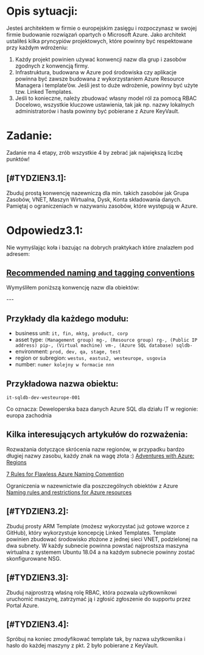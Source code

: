 # Opis sytuacji:
Jesteś architektem w firmie o europejskim zasięgu i rozpoczynasz w swojej firmie budowanie rozwiązań opartych o Microsoft Azure.
Jako architekt ustaliłeś kilka pryncypiów projektowych, które powinny być respektowane przy każdym wdrożeniu:
1. Każdy projekt powinien używać konwencji nazw dla grup i zasobów zgodnych z konwencją firmy.
2. Infrastruktura, budowana w Azure pod środowiska czy aplikacje powinna być zawsze budowana z wykorzystaniem Azure Resource Managera i template’ów. Jeśli jest to duże wdrożenie, powinny być użyte tzw. Linked Templates.
3. Jeśli to konieczne, należy zbudować własny model ról za pomocą RBAC
Docelowo, wszystkie kluczowe ustawienia, tak jak np. nazwy lokalnych administratorów i hasła powinny być pobierane z Azure KeyVault.

# Zadanie:
Zadanie ma 4 etapy, zrób wszystkie 4 by zebrać jak największą liczbę punktów!

## [#TYDZIEN3.1]:
Zbuduj prostą konwencję nazewniczą dla min. takich zasobów jak Grupa Zasobów, VNET, Maszyn Wirtualna, Dysk, Konta składowania danych. Pamiętaj o ograniczeniach w nazywaniu zasobów, które występują w Azure.

# Odpowiedz3.1:

Nie wymyślając koła i bazując na dobrych praktykach które znalazłem pod adresem:

## [Recommended naming and tagging conventions](https://docs.microsoft.com/en-us/azure/cloud-adoption-framework/ready/azure-best-practices/naming-and-tagging)

Wymyśliłem poniższą konwencję nazw dla obiektów:

<business unit>-<asset type>-<region or subregion>-<number nnn>

## Przykłady dla każdego modułu:

- business unit: `it, fin, mktg, product, corp`
- asset type: `(Management group) mg-, (Resource group) rg-, (Public IP address) pip-, (Virtual machine) vm-, (Azure SQL database) sqldb-`
- environment: `prod, dev, qa, stage, test`
- region or subregion: `westus, eastus2, westeurope, usgovia`
- number: `numer kolejny w formacie nnn`

## Przykładowa nazwa obiektu:

`it-sqldb-dev-westeurope-001`

Co oznacza: Deweloperska baza danych Azure SQL dla działu IT w regionie: europa zachodnia

## Kilka interesujących artykułów do rozważenia:

Rozważania dotyczące skrócenia nazw regionów, w przypadku bardzo długiej nazwy zasobu, każdy znak na wagę złota :) [Adventures with Azure: Regions](http://www.mattruma.com/adventures-with-azure-regions/)

[7 Rules for Flawless Azure Naming Convention](https://www.ais.com/7-rules-for-flawless-azure-naming-convention/)

Ograniczenia w nazewnictwie dla poszczególnych obiektów z Azure [Naming rules and restrictions for Azure resources](https://docs.microsoft.com/en-us/azure/azure-resource-manager/management/resource-name-rules)



## [#TYDZIEN3.2]:
Zbuduj prosty ARM Template (możesz wykorzystać już gotowe wzorce z GitHub), który wykorzystuje koncepcję Linked Templates. Template powinien zbudować środowisko złożone z jednej sieci VNET, podzielonej na dwa subnety. W każdy subnecie powinna powstać najprostsza maszyna wirtualna z systemem Ubuntu 18.04 a na każdym subnecie powinny zostać skonfigurowane NSG.

## [#TYDZIEN3.3]:
Zbuduj najprostrzą właśną rolę RBAC, która pozwala użytkownikowi uruchomić maszynę, zatrzymać ją i zgłosić zgłoszenie do supportu przez Portal Azure.

## [#TYDZIEN3.4]:
Spróbuj na koniec zmodyfikować template tak, by nazwa użytkownika i hasło do każdej maszyny z pkt. 2 było pobierane z KeyVault.
